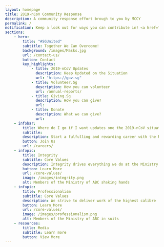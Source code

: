 ```yaml
---
layout: homepage
title: 2019-nCoV Community Response
description: A community response effort brough to you by MCCY
permalink: /
notification: Keep a look out for ways you can contribute in! <a href="/register/">Click Here!</a>
sections:
    - hero:
        title: "#SGUnited"
        subtitle: Together We Can Overcome!
        background: /images/Masks.jpg
        url: /contact-us/
        button: Contact
        key_highlights:
            - title: 2019-nCoV Updates
              description: Keep Updated on the Situation
              url: "https://gov.sg"
            - title: Volunteer.Sg
              description: How you can volunteer
              url: /annual-reports/
            - title: Giving.Sg
              description: How you can give?
              url: 
            - title: Donate
              description: What we can give?
              url: 
    - infobar:
        title: Where do I go if I want updates one the 2019-nCoV situation?
        subtitle: 
        description: Start a fulfulling and rewarding career with the Ministry of ABC!
        button: Join Us
        url: /careers/
    - infopic:
        title: Integrity
        subtitle: Core Values
        description: Integrity drives everything we do at the Ministry of ABC
        button: Learn More
        url: /core-values/
        image: /images/integrity.png
        alt: Members of the Ministry of ABC shaking hands
    - infopic:
        title: Professionalism
        subtitle: Core Values
        description: We strive to deliver work of the highest calibre
        button: Learn More
        url: /core-values/
        image: /images/professionalism.png
        alt: Members of the Ministry of ABC in suits
    - resources:
        title: Media
        subtitle: Learn more
        button: View More
---
```

